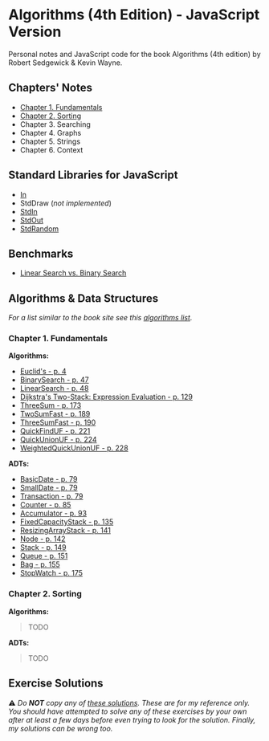 # Algorithms (4th Edition) - JavaScript Version

Personal notes and JavaScript code for the book Algorithms (4th edition) by Robert Sedgewick & Kevin Wayne.

## Chapters' Notes

* [Chapter 1. Fundamentals](/docs/chapter-1.notes.md)
* [Chapter 2. Sorting](/docs/chapter-2.notes.md)
* Chapter 3. Searching
* Chapter 4. Graphs
* Chapter 5. Strings
* Chapter 6. Context

## Standard Libraries for JavaScript

* [In](/src/libs/in/in.js)
* StdDraw (*not implemented*)
* [StdIn](/src/libs/std-in/std-in.js)
* [StdOut](/src/libs/std-out/std-out.js)
* [StdRandom](/src/libs/std-random/std-random.js)

## Benchmarks

* [Linear Search vs. Binary Search](/src/benchmarks/searching/linear-vs-binary-search.js)

## Algorithms & Data Structures

_For a list similar to the book site see this [algorithms list](/docs/algorithms-list.md)._

### Chapter 1. Fundamentals

**Algorithms:**

* [Euclid's - p. 4](/src/algorithms/euclidean/euclidean.js)
* [BinarySearch - p. 47](/src/algorithms/binary-search/binary-search.js)
* [LinearSearch - p. 48](/src/algorithms/linear-search/linear-search.js)
* [Dijkstra's Two-Stack: Expression Evaluation - p. 129](/src/algorithms/dijkstra-two-stack/dijkstra-two-stack.js)
* [ThreeSum - p. 173](/src/algorithms/three-sum/three-sum.js)
* [TwoSumFast - p. 189](/src/algorithms/two-sum-fast/two-sum-fast.js)
* [ThreeSumFast - p. 190](/src/algorithms/three-sum-fast/three-sum-fast.js)
* [QuickFindUF - p. 221](/src/algorithms/union-find/union-find.js)
* [QuickUnionUF - p. 224](/src/algorithms/union-find-quick/union-find-quick.js)
* [WeightedQuickUnionUF - p. 228](/src/algorithms/union-find-weighted/union-find-weighted.js)

**ADTs:**

* [BasicDate - p. 79](/src/adts/basic-date/basic-date.js)
* [SmallDate - p. 79](/src/adts/small-date/small-date.js)
* [Transaction - p. 79](/src/adts/transaction/transaction.js)
* [Counter - p. 85](/src/adts/counter/counter.js)
* [Accumulator - p. 93](/src/adts/accumulator/accumulator.js)
* [FixedCapacityStack - p. 135](/src/adts/fixed-capacity-stack/fixed-capacity-stack.js)
* [ResizingArrayStack - p. 141](/src/adts/resizable-array-stack/resizable-array-stack.js)
* [Node - p. 142](/src/adts/node/node.js)
* [Stack - p. 149](/src/adts/stack/stack.js)
* [Queue - p. 151](/src/adts/queue/queue.js)
* [Bag - p. 155](/src/adts/bag/bag.js)
* [StopWatch - p. 175](/src/adts/stop-watch/stop-watch.js)

### Chapter 2. Sorting

**Algorithms:**

> TODO

**ADTs:**

> TODO

## Exercise Solutions

:warning: _Do **NOT** copy any of [these solutions](/src/exercises/index.md). These are for my reference only. You should have attempted to solve any of these exercises by your own after at least a few days before even trying to look for the solution. Finally, my solutions can be wrong too._
